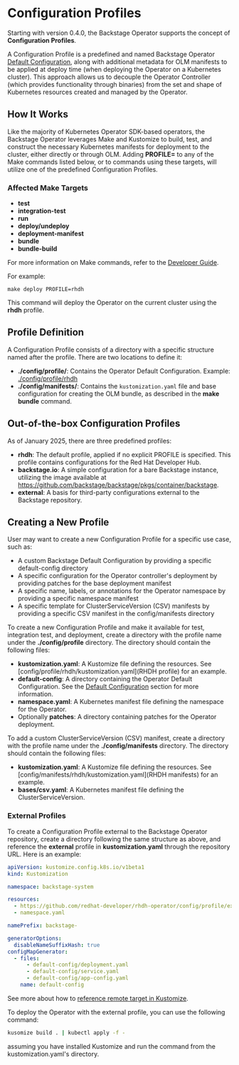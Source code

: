 # Configuration Profiles

Starting with version 0.4.0, the Backstage Operator supports the concept of **Configuration Profiles**.

A Configuration Profile is a predefined and named Backstage Operator [Default Configuration](configuration.md#default-configuration), along with additional metadata for OLM manifests to be applied at deploy time (when deploying the Operator on a Kubernetes cluster). This approach allows us to decouple the Operator Controller (which provides functionality through binaries) from the set and shape of Kubernetes resources created and managed by the Operator.

## How It Works

Like the majority of Kubernetes Operator SDK-based operators, the Backstage Operator leverages Make and Kustomize to build, test, and construct the necessary Kubernetes manifests for deployment to the cluster, either directly or through OLM. Adding **PROFILE=<profile-name>** to any of the Make commands listed below, or to commands using these targets, will utilize one of the predefined Configuration Profiles.

### Affected Make Targets

* **test**
* **integration-test**
* **run**
* **deploy/undeploy**
* **deployment-manifest**
* **bundle**
* **bundle-build**

For more information on Make commands, refer to the [Developer Guide](developer.md).

For example:

```
make deploy PROFILE=rhdh
```

This command will deploy the Operator on the current cluster using the **rhdh** profile.

## Profile Definition

A Configuration Profile consists of a directory with a specific structure named after the profile. There are two locations to define it:

* **./config/profile/<profile-name>**: Contains the Operator Default Configuration. Example: [./config/profile/rhdh](../config/profile/rhdh)
* **./config/manifests/<profile-name>**: Contains the `kustomization.yaml` file and base configuration for creating the OLM bundle, as described in the **make bundle** command.

## Out-of-the-box Configuration Profiles

As of January 2025, there are three predefined profiles:

* **rhdh**: The default profile, applied if no explicit PROFILE is specified. This profile contains configurations for the Red Hat Developer Hub.
* **backstage.io**: A simple configuration for a bare Backstage instance, utilizing the image available at https://github.com/backstage/backstage/pkgs/container/backstage.
* **external**: A basis for third-party configurations external to the Backstage repository.

## Creating a New Profile
User may want to create a new Configuration Profile for a specific use case, such as:
* A custom Backstage Default Configuration by providing a specific default-config directory
* A specific configuration for the Operator controller's deployment by providing patches for the base deployment manifest
* A specific name, labels, or annotations for the Operator namespace by providing a specific namespace manifest
* A specific template for ClusterServiceVersion (CSV) manifests by providing a specific CSV manifest in the config/manifests directory

To create a new Configuration Profile and make it available for test, integration test, and deployment, create a directory with the profile name under the **./config/profile** directory. The directory should contain the following files:
* **kustomization.yaml**: A Kustomize file defining the resources. See [config/profile/rhdh/kustomization.yaml](RHDH profile) for an example.
* **default-config**: A directory containing the Operator Default Configuration. See the [Default Configuration](configuration.md#default-configuration) section for more information.
* **namespace.yaml**: A Kubernetes manifest file defining the namespace for the Operator.
* Optionally **patches**: A directory containing patches for the Operator deployment.

To add a custom ClusterServiceVersion (CSV) manifest, create a directory with the profile name under the **./config/manifests** directory. The directory should contain the following files:
* **kustomization.yaml**: A Kustomize file defining the resources. See [config/manifests/rhdh/kustomization.yaml](RHDH manifests) for an example.
* **bases/csv.yaml**: A Kubernetes manifest file defining the ClusterServiceVersion.

### External Profiles
To create a Configuration Profile external to the Backstage Operator repository, create a directory following the same structure as above, and reference the **external** profile in **kustomization.yaml** through the repository URL. Here is an example:

```yaml
apiVersion: kustomize.config.k8s.io/v1beta1
kind: Kustomization

namespace: backstage-system

resources:
  - https://github.com/redhat-developer/rhdh-operator/config/profile/external
  - namespace.yaml

namePrefix: backstage-

generatorOptions:
  disableNameSuffixHash: true
configMapGenerator:
  - files:
      - default-config/deployment.yaml
      - default-config/service.yaml
      - default-config/app-config.yaml
    name: default-config
```
See more about how to [reference remote target in Kustomize](https://github.com/kubernetes-sigs/kustomize/blob/master/examples/remoteBuild.md).

To deploy the Operator with the external profile, you can use the following command:

```bash
kusomize build . | kubectl apply -f -
```
assuming you have installed Kustomize and run the command from the kustomization.yaml's directory.